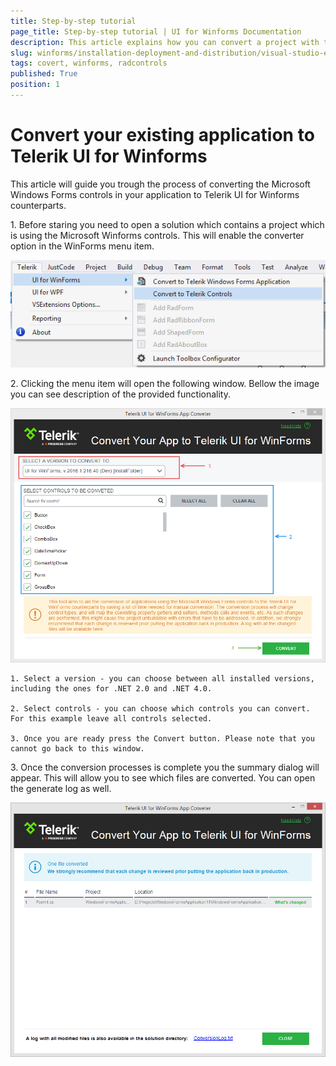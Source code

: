 ```yaml
---
title: Step-by-step tutorial
page_title: Step-by-step tutorial | UI for Winforms Documentation
description: This article explains how you can convert a project with the winforms converter.
slug: winforms/installation-deployment-and-distribution/visual-studio-extensions/Step-by-step-tutorial
tags: covert, winforms, radcontrols
published: True
position: 1
---
```


# Convert your existing application to Telerik UI for Winforms

This article will guide you trough the process of converting the Microsoft Windows Forms controls in your application to Telerik UI for Winforms counterparts. 

1\. Before staring you need to open a solution which contains a project which is using the Microsoft Winforms controls. This will enable the converter option in the WinForms menu item.

![winforms-converter-step-by-step-tutorial001](images/winforms-converter-step-by-step-tutorial001.png)

2\. Clicking the menu item will open the following window. Bellow the image you can see description of the provided functionality.

![winforms-converter-step-by-step-tutorial002](images/winforms-converter-step-by-step-tutorial002.png)

    1. Select a version - you can choose between all installed versions, including the ones for .NET 2.0 and .NET 4.0.

    2. Select controls - you can choose which controls you can convert. For this example leave all controls selected. 

    3. Once you are ready press the Convert button. Please note that you cannot go back to this window. 


3\. Once the conversion processes is complete you the summary dialog will appear. This will allow you to see which files are converted. You can open the generate log as well.

![winforms-converter-step-by-step-tutorial003](images/winforms-converter-step-by-step-tutorial003.png)